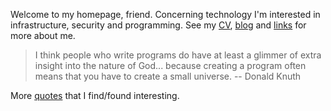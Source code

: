 Welcome to my homepage, friend. Concerning technology I'm interested in infrastructure, security and programming. See my [CV](cv.md), [blog](https://jreisinger.blogspot.com) and [links](links.md) for more about me.

> I think people who write programs do have at least a glimmer of extra insight into the nature of God... because creating a program often means that you have to create a small universe. -- Donald Knuth

More [quotes](https://raw.githubusercontent.com/jreisinger/quotes/master/quotes.txt) that I find/found interesting.